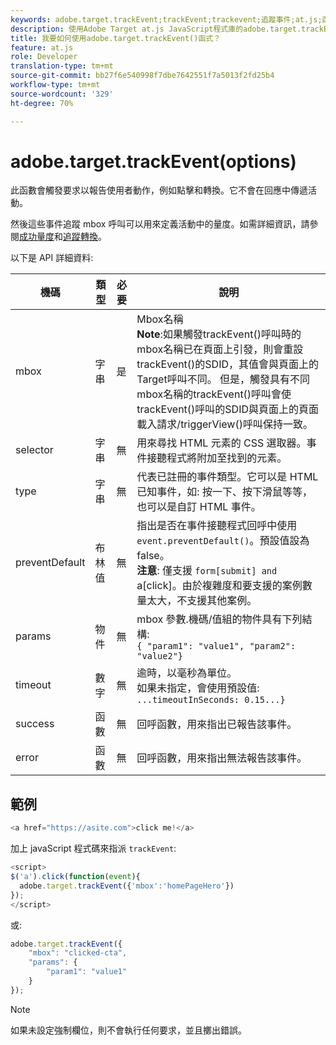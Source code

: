 ```yaml
---
keywords: adobe.target.trackEvent;trackEvent;trackevent;追蹤事件;at.js;函數;函數;preventDefault;preventdefault;防止預設
description: 使用Adobe Target at.js JavaScript程式庫的adobe.target.trackEvent()函式，觸發報告使用者動作的要求，例如您網站上的點按和轉換。
title: 我要如何使用adobe.target.trackEvent()函式？
feature: at.js
role: Developer
translation-type: tm+mt
source-git-commit: bb27f6e540998f7dbe7642551f7a5013f2fd25b4
workflow-type: tm+mt
source-wordcount: '329'
ht-degree: 70%

---
```



# adobe.target.trackEvent(options)

此函數會觸發要求以報告使用者動作，例如點擊和轉換。它不會在回應中傳遞活動。

然後這些事件追蹤 mbox 呼叫可以用來定義活動中的量度。如需詳細資訊，請參閱[成功量度](/help/c-activities/r-success-metrics/success-metrics.md#reference_D011575C85DA48E989A244593D9B9924)和[追蹤轉換](/help/c-implementing-target/c-implementing-target-for-client-side-web/how-to-deployatjs/implementing-target-without-a-tag-manager.md#task_E85D2F64FEB84201A594F2288FABF053)。

以下是 API 詳細資料:

| 機碼 | 類型 | 必要 | 說明 |
|--- |--- |--- |--- |
| mbox | 字串 | 是 | Mbox名稱&#x200B;<br>**Note**:如果觸發trackEvent()呼叫時的mbox名稱已在頁面上引發，則會重設trackEvent()的SDID，其值會與頁面上的Target呼叫不同。 但是，觸發具有不同mbox名稱的trackEvent()呼叫會使trackEvent()呼叫的SDID與頁面上的頁面載入請求/triggerView()呼叫保持一致。 |
| selector | 字串 | 無 | 用來尋找 HTML 元素的 CSS 選取器。事件接聽程式將附加至找到的元素。 |
| type | 字串 | 無 | 代表已註冊的事件類型。它可以是 HTML 已知事件，如: 按一下、按下滑鼠等等，也可以是自訂 HTML 事件。 |
| preventDefault | 布林值 | 無 | 指出是否在事件接聽程式回呼中使用 `event.preventDefault()`。預設值設為 false。<br>**注意**: 僅支援 `form[submit] and `a[click]。由於複雜度和要支援的案例數量太大，不支援其他案例。 |
| params | 物件 | 無 | mbox 參數.機碼/值組的物件具有下列結構: <br>`{ "param1": "value1", "param2": "value2"}` |
| timeout | 數字 | 無 | 逾時，以毫秒為單位。<br>如果未指定，會使用預設值:<br>`...timeoutInSeconds: 0.15...}` |
| success | 函數 | 無 | 回呼函數，用來指出已報告該事件。 |
| error | 函數 | 無 | 回呼函數，用來指出無法報告該事件。 |

## 範例

```javascript
<a href="https://asite.com">click me!</a> 
```

加上 javaScript 程式碼來指派 `trackEvent`:

```javascript
<script> 
$('a').click(function(event){ 
  adobe.target.trackEvent({'mbox':'homePageHero'}) 
}); 
</script> 
```

或:

```javascript
adobe.target.trackEvent({ 
    "mbox": "clicked-cta", 
    "params": { 
        "param1": "value1" 
    } 
});
```

>[!NOTE]
>
>如果未設定強制欄位，則不會執行任何要求，並且擲出錯誤。